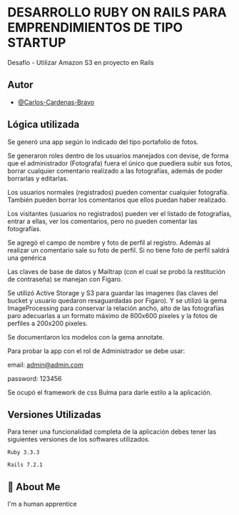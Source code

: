 
# DESARROLLO RUBY ON RAILS PARA EMPRENDIMIENTOS DE TIPO STARTUP

Desafío - Utilizar Amazon S3 en proyecto en Rails






## Autor

- [@Carlos-Cardenas-Bravo](https://github.com/Carlos-Cardenas-Bravo)


## Lógica utilizada

Se generó una app según lo indicado del tipo portafolio de fotos.

Se generaron roles dentro de los usuarios manejados con devise, de forma que el administrador (Fotografa) fuera el único que puediera subir sus fotos, borrar cualquier comentario realizado a las fotografías, además de poder borrarlas y editarlas.

Los usuarios normales (registrados) pueden comentar cualquier fotografía. También pueden borrar los comentarios que ellos puedan haber realizado.

Los visitantes (usuarios no registrados) pueden ver el listado de fotografías, entrar a ellas, ver los comentarios, pero no pueden comentar las fotografías.

Se agregó el campo de nombre y foto de perfil al registro. Además al realizar un comentario sale su foto de perfil. Si no tiene foto de perfil saldrá una genérica

Las claves de base de datos y Mailtrap (con el cual se probó la restitución de contraseña) se manejan con Figaro.

Se utilizó Active Storage y S3 para guardar las imagenes (las claves del bucket y usuario quedaron resaguardadas por Figaro). Y se utilizó la gema ImageProcessing para conservar la relación ancho, alto de las fotografías paro adecuarlas a un formato máximo de 800x600 pixeles y la fotos de perfiles a 200x200 pixeles.

Se documentaron los modelos con la gema annotate.

Para probar la app con el rol de Administrador se debe usar:

email: admin@admin.com

password: 123456

Se ocupó el framework de css Bulma para darle estilo a la aplicación.


## Versiones Utilizadas

Para tener una funcionalidad completa de la aplicación debes tener las siguientes versiones de los softwares utilizados.

`Ruby 3.3.3`

`Rails 7.2.1 `


## 🚀 About Me
I'm a human apprentice

